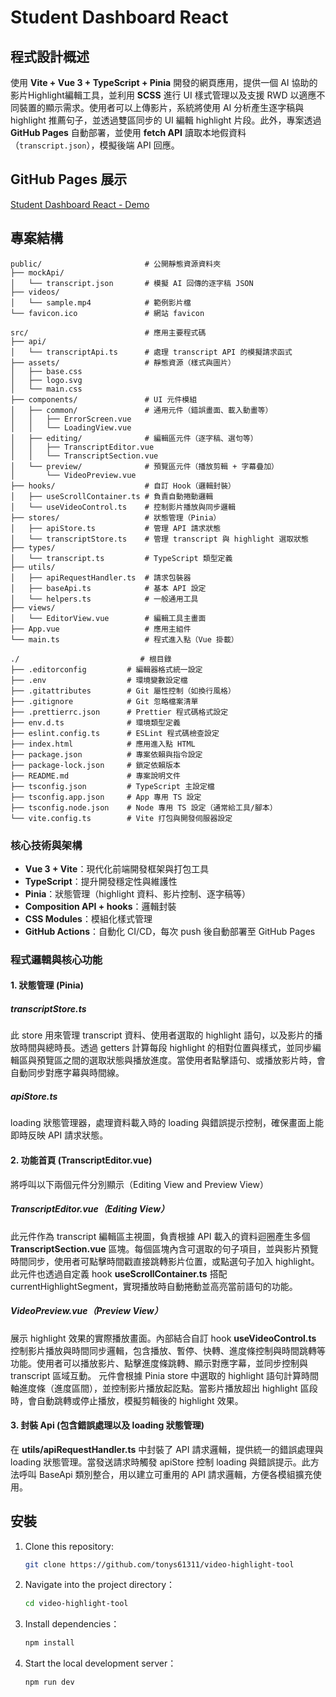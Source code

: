 # Student Dashboard React

## 程式設計概述

使用 **Vite + Vue 3 + TypeScript + Pinia** 開發的網頁應用，提供一個 AI 協助的影片Highlight編輯工具，並利用 **SCSS** 進行 UI 樣式管理以及支援 RWD 以適應不同裝置的顯示需求。使用者可以上傳影片，系統將使用 AI 分析產生逐字稿與 highlight 推薦句子，並透過雙區同步的 UI 編輯 highlight 片段。此外，專案透過 **GitHub Pages** 自動部署，並使用 **fetch API** 讀取本地假資料（`transcript.json`），模擬後端 API 回應。

## GitHub Pages 展示

[Student Dashboard React - Demo](https://tonys61311.github.io/video-highlight-tool/)

## 專案結構

```
public/                       # 公開靜態資源資料夾
├── mockApi/
│   └── transcript.json       # 模擬 AI 回傳的逐字稿 JSON
├── videos/
│   └── sample.mp4            # 範例影片檔
└── favicon.ico               # 網站 favicon

src/                          # 應用主要程式碼
├── api/
│   └── transcriptApi.ts      # 處理 transcript API 的模擬請求函式
├── assets/                   # 靜態資源（樣式與圖片）
│   ├── base.css
│   ├── logo.svg
│   └── main.css
├── components/               # UI 元件模組
│   ├── common/               # 通用元件（錯誤畫面、載入動畫等）
│   │   ├── ErrorScreen.vue
│   │   └── LoadingView.vue
│   ├── editing/              # 編輯區元件（逐字稿、選句等）
│   │   ├── TranscriptEditor.vue
│   │   └── TranscriptSection.vue
│   └── preview/              # 預覽區元件（播放剪輯 + 字幕疊加）
│       └── VideoPreview.vue
├── hooks/                    # 自訂 Hook（邏輯封裝）
│   ├── useScrollContainer.ts # 負責自動捲動邏輯
│   └── useVideoControl.ts    # 控制影片播放與同步邏輯
├── stores/                   # 狀態管理（Pinia）
│   ├── apiStore.ts           # 管理 API 請求狀態
│   └── transcriptStore.ts    # 管理 transcript 與 highlight 選取狀態
├── types/
│   └── transcript.ts         # TypeScript 類型定義
├── utils/
│   ├── apiRequestHandler.ts  # 請求包裝器
│   ├── baseApi.ts            # 基本 API 設定
│   └── helpers.ts            # 一般通用工具
├── views/
│   └── EditorView.vue        # 編輯工具主畫面
├── App.vue                   # 應用主組件
└── main.ts                   # 程式進入點（Vue 掛載）

./                           # 根目錄
├── .editorconfig         # 編輯器格式統一設定
├── .env                  # 環境變數設定檔
├── .gitattributes        # Git 屬性控制（如換行風格）
├── .gitignore            # Git 忽略檔案清單
├── .prettierrc.json      # Prettier 程式碼格式設定
├── env.d.ts              # 環境類型定義
├── eslint.config.ts      # ESLint 程式碼檢查設定
├── index.html            # 應用進入點 HTML
├── package.json          # 專案依賴與指令設定
├── package-lock.json     # 鎖定依賴版本
├── README.md             # 專案說明文件
├── tsconfig.json         # TypeScript 主設定檔
├── tsconfig.app.json     # App 專用 TS 設定
├── tsconfig.node.json    # Node 專用 TS 設定（通常給工具/腳本）
└── vite.config.ts        # Vite 打包與開發伺服器設定
```

### 核心技術與架構
- **Vue 3 + Vite**：現代化前端開發框架與打包工具
- **TypeScript**：提升開發穩定性與維護性
- **Pinia**：狀態管理（highlight 資料、影片控制、逐字稿等）
- **Composition API + hooks**：邏輯封裝
- **CSS Modules**：模組化樣式管理
- **GitHub Actions**：自動化 CI/CD，每次 push 後自動部署至 GitHub Pages

### 程式邏輯與核心功能

#### 1. 狀態管理 (Pinia)

##### transcriptStore.ts
此 store 用來管理 transcript 資料、使用者選取的 highlight 語句，以及影片的播放時間與總時長。透過 getters 計算每段 highlight 的相對位置與樣式，並同步編輯區與預覽區之間的選取狀態與播放進度。當使用者點擊語句、或播放影片時，會自動同步對應字幕與時間線。

##### apiStore.ts
loading 狀態管理器，處理資料載入時的 loading 與錯誤提示控制，確保畫面上能即時反映 API 請求狀態。

#### 2. 功能首頁 (TranscriptEditor.vue)
將呼叫以下兩個元件分別顯示（Editing View and Preview View）
##### TranscriptEditor.vue（Editing View）

此元件作為 transcript 編輯區主視圖，負責根據 API 載入的資料迴圈產生多個 **TranscriptSection.vue** 區塊。每個區塊內含可選取的句子項目，並與影片預覽時間同步，使用者可點擊時間戳直接跳轉影片位置，或點選句子加入 highlight。
此元件也透過自定義 hook **useScrollContainer.ts** 搭配 currentHighlightSegment，實現播放時自動捲動並高亮當前語句的功能。

##### VideoPreview.vue（Preview View）

展示 highlight 效果的實際播放畫面。內部結合自訂 hook **useVideoControl.ts** 控制影片播放與時間同步邏輯，包含播放、暫停、快轉、進度條控制與時間跳轉等功能。使用者可以播放影片、點擊進度條跳轉、顯示對應字幕，並同步控制與 transcript 區域互動。
元件會根據 Pinia store 中選取的 highlight 語句計算時間軸進度條（進度區間），並控制影片播放起訖點。當影片播放超出 highlight 區段時，會自動跳轉或停止播放，模擬剪輯後的 highlight 效果。

#### 3. 封裝 Api (包含錯誤處理以及 loading 狀態管理)
在 **utils/apiRequestHandler.ts** 中封裝了 API 請求邏輯，提供統一的錯誤處理與 loading 狀態管理。當發送請求時觸發 apiStore 控制 loading 與錯誤提示。此方法呼叫 BaseApi 類別整合，用以建立可重用的 API 請求邏輯，方便各模組擴充使用。

## 安裝

1. Clone this repository:
   ```bash
   git clone https://github.com/tonys61311/video-highlight-tool
   ```

2. Navigate into the project directory：
   ```bash
   cd video-highlight-tool
   ```

3. Install dependencies：
   ```bash
   npm install
   ```

4. Start the local development server：
   ```bash
   npm run dev
   ```